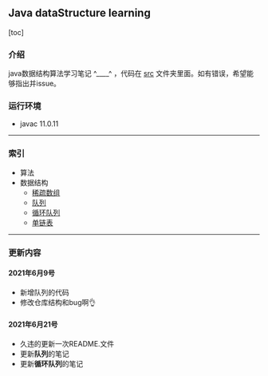 ## Java dataStructure learning
[toc]
### 介绍
java数据结构算法学习笔记 ^____^ ，代码在 [src](src/dataStructure) 文件夹里面。如有错误，希望能够指出并issue。
### 运行环境
* javac 11.0.11

----

### **索引**

* 算法
* 数据结构
  * [稀疏数组](Note/dataStructure/SparseArray.md)
  * [队列](Note/dataStructure/ArrayQueue.md)
  * [循环队列](Note/dataStructure/CircleArrayQueue.md)
  * [单链表](Note/dataStructure/SingLinkList.md)

---
### 更新内容
#### 2021年6月9号
* 新增队列的代码
* 修改仓库结构和bug啊👌

#### 2021年6月21号

* 久违的更新一次README.文件
* 更新**队列**的笔记
* 更新**循环队列**的笔记